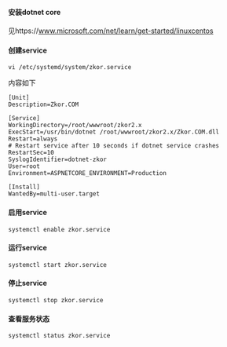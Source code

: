 #### 安装dotnet core

见https://www.microsoft.com/net/learn/get-started/linuxcentos

#### 创建service

	vi /etc/systemd/system/zkor.service

内容如下

	[Unit]	
	Description=Zkor.COM	

	[Service]	
	WorkingDirectory=/root/wwwroot/zkor2.x	
	ExecStart=/usr/bin/dotnet /root/wwwroot/zkor2.x/Zkor.COM.dll	
	Restart=always	
	# Restart service after 10 seconds if dotnet service crashes	
	RestartSec=10  
	SyslogIdentifier=dotnet-zkor	
	User=root	
	Environment=ASPNETCORE_ENVIRONMENT=Production 	

	[Install]	
	WantedBy=multi-user.target

#### 启用service

	systemctl enable zkor.service

#### 运行service

	systemctl start zkor.service

#### 停止service

	systemctl stop zkor.service

#### 查看服务状态

	systemctl status zkor.service
